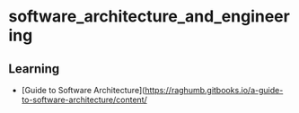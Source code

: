 # software_architecture_and_engineering

## Learning

* [Guide to Software Architecture](https://raghumb.gitbooks.io/a-guide-to-software-architecture/content/
